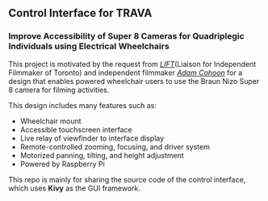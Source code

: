 ## Control Interface for TRAVA

### Improve Accessibility of Super 8 Cameras for Quadriplegic Individuals using Electrical Wheelchairs 

This project is motivated by the request from [_LIFT_](http://lift.ca)\(Liaison for Independent Filmmaker of Toronto\) and independent filmmaker [_Adam Cohoon_](https://www.youtube.com/user/arc23) for a design that enables powered wheelchair users to use the Braun Nizo Super 8 camera for filming activities. 

This design includes many features such as: 
* Wheelchair mount
* Accessible touchscreen interface
* Live relay of viewfinder to interface display
* Remote-controlled zooming, focusing, and driver system
* Motorized panning, tilting, and height adjustment
* Powered by Raspberry Pi

This repo is mainly for sharing the source code of the control interface, which uses __Kivy__ as the GUI framework. 
